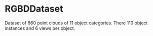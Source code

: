 RGBDDataset
===========

Dataset of 660 point clouds of 11 object categories. There 110 object instances and 6 views per object.
